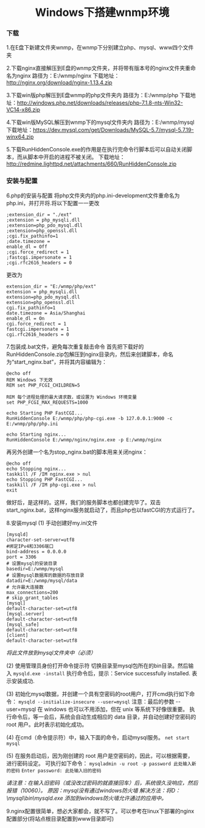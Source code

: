 # <center>Windows下搭建wnmp环境</center>
### 下载
1.在E盘下新建文件夹wnmp，在wnmp下分别建立php、mysql、www四个文件夹

2.下载nginx直接解压到E盘的wnmp文件夹，并将带有版本号的nginx文件夹重命名为nginx 路径为：E:/wnmp/nginx
下载地址：http://nginx.org/download/nginx-1.13.4.zip

3.下载win版php解压到E盘wnmp的php文件夹内 路径为：E:/wnmp/php
下载地址：http://windows.php.net/downloads/releases/php-7.1.8-nts-Win32-VC14-x86.zip

4.下载win版MySQL解压到wnmp下的mysql文件夹内 路径为：E:/wnmp/mysql
下载地址：https://dev.mysql.com/get/Downloads/MySQL-5.7/mysql-5.7.19-winx64.zip

5.下载RunHiddenConsole.exe的作用是在执行完命令行脚本后可以自动关闭脚本，而从脚本中开启的进程不被关闭。
下载地址：http://redmine.lighttpd.net/attachments/660/RunHiddenConsole.zip

### 安装与配置
6.php的安装与配置
将php文件夹内的php.ini-development文件重命名为php.ini，并打开将.将以下配置一一更改
```
;extension_dir = "./ext"
;extension = php_mysqli.dll
;extension=php_pdo_mysql.dll
;extension=php_openssl.dll
;cgi.fix_pathinfo=1
;date.timezone =
enable_dl = Off
;cgi.force_redirect = 1
;fastcgi.impersonate = 1
;cgi.rfc2616_headers = 0
```
更改为
```
extension_dir = "E:/wnmp/php/ext"
extension = php_mysqli.dll
extension=php_pdo_mysql.dll
extension=php_openssl.dll
cgi.fix_pathinfo=1
date.timezone = Asia/Shanghai
enable_dl = On
cgi.force_redirect = 1
fastcgi.impersonate = 1
cgi.rfc2616_headers = 0
```
7.包装成.bat文件，避免每次重复敲击命令
首先把下载好的RunHiddenConsole.zip包解压到nginx目录内，然后来创建脚本，命名为“start_nginx.bat”，并将其内容编辑为：
```
@echo off
REM Windows 下无效
REM set PHP_FCGI_CHILDREN=5

REM 每个进程处理的最大请求数，或设置为 Windows 环境变量
set PHP_FCGI_MAX_REQUESTS=1000

echo Starting PHP FastCGI...
RunHiddenConsole E:/wnmp/php/php-cgi.exe -b 127.0.0.1:9000 -c E:/wnmp/php/php.ini

echo Starting nginx...
RunHiddenConsole E:/wnmp/nginx/nginx.exe -p E:/wnmp/nginx
```
再另外创建一个名为stop_nginx.bat的脚本用来关闭nginx：

```
@echo off
echo Stopping nginx...
taskkill /F /IM nginx.exe > nul
echo Stopping PHP FastCGI...
taskkill /F /IM php-cgi.exe > nul
exit
```

做好后，是这样的。这样，我们的服务脚本也都创建完毕了。双击start_nginx.bat，这样nginx服务就启动了，而且php也以fastCGI的方式运行了。

8.安装mysql
(1) 手动创建好my.ini文件
```
[mysqld]
character-set-server=utf8
#绑定IPv4和3306端口
bind-address = 0.0.0.0
port = 3306
# 设置mysql的安装目录
basedir=E:/wnmp/mysql
# 设置mysql数据库的数据的存放目录
datadir=E:/wnmp/mysql/data
# 允许最大连接数
max_connections=200
# skip_grant_tables
[mysql]
default-character-set=utf8
[mysql.server]
default-character-set=utf8
[mysql_safe]
default-character-set=utf8
[client]
default-character-set=utf8
```
*将此文件放到mysql文件夹中（必须）*

(2) 使用管理员身份打开命令提示符
切换目录至mysql包所在的bin目录。然后输入 `mysqld.exe -install`
执行命令后，提示：Service successfully installed. 表示安装成功.

(3) 初始化mysql数据，并创建一个具有空密码的root用户，打开cmd执行如下命令：
`mysqld --initialize-insecure --user=mysql`
注意：最后的参数 --user=mysql 在 windows 也可以不用添加，但在 unix 等系统下好像很重要。
执行命令后，等一会后，系统会自动生成相应的 data 目录，并自动创建好空密码的 root 用户。此时表示初始化成功。

(4) 在cmd（命令提示符）中，输入下面的命令，启动mysql服务。
`net start mysql`

(5) 在服务启动后，因为刚创建的 root 用户是空密码的，因此，可以根据需要，进行密码设定。
可执行如下命令：
`mysqladmin -u root -p password 此处输入新的密码`
`Enter password: 此处输入旧的密码`

*请注意：在输入旧密码（或没改过密码的就直接回车）后，系统很久没响应，然后报错（10060）。
原因：mysql没有通过windows防火墙
解决方法：将D：\mysql\bin\mysqld.exe 添加到windows防火墙允许通过的应用中。*

9.nginx配置很简单，想必大家都会，就不写了。可以参考在linux下部署的nginx配置部分(将站点根目录配置到www目录即可)